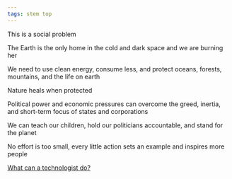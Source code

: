 ```yaml
---
tags: stem top 
---
```


This is a social problem

The Earth is the only home in the cold and dark space and we are burning her 

We need to use clean energy, consume less, and protect oceans, forests, mountains, and the life on earth 

Nature heals when protected 

Political power and economic pressures can overcome the greed, inertia, and short-term focus of states and corporations

We can teach our children, hold our politicians accountable, and stand for the planet 

No effort is too small, every little action sets an example and inspires more people 

[What can a technologist do?](http://worrydream.com/ClimateChange/)